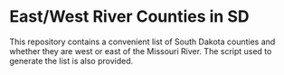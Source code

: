 # East/West River Counties in SD
This repository contains a convenient list of South Dakota counties and whether they are west or east of the Missouri River. The script used to generate the list is also provided.
